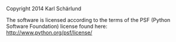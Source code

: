 Copyright 2014 Karl Schärlund

The software is licensed according to the terms of the PSF (Python Software Foundation) license found here: http://www.python.org/psf/license/